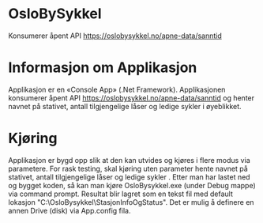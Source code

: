 # OsloBySykkel
 Konsumerer åpent API https://oslobysykkel.no/apne-data/sanntid
 # Informasjon om Applikasjon
Applikasjon er en «Console App» (.Net Framework). Applikasjonen konsumerer åpent API https://oslobysykkel.no/apne-data/sanntid og henter navnet på stativet, antall tilgjengelige låser og ledige sykler i øyeblikket.
# Kjøring
Applikasjon er bygd opp slik at den kan utvides og kjøres i flere modus via parametere.
For rask testing, skal kjøring uten parameter hente navnet på stativet, antall tilgjengelige låser og ledige sykler . 
Etter man har lastet ned og bygget koden, så kan man kjøre OsloBysykkel.exe (under Debug mappe) via command prompt. 
Resultat blir lagret som en tekst fil med default lokasjon "C:\OsloBysykkel\StasjonInfoOgStatus". Det er mulig å definere en annen Drive (disk) via App.config fila.

